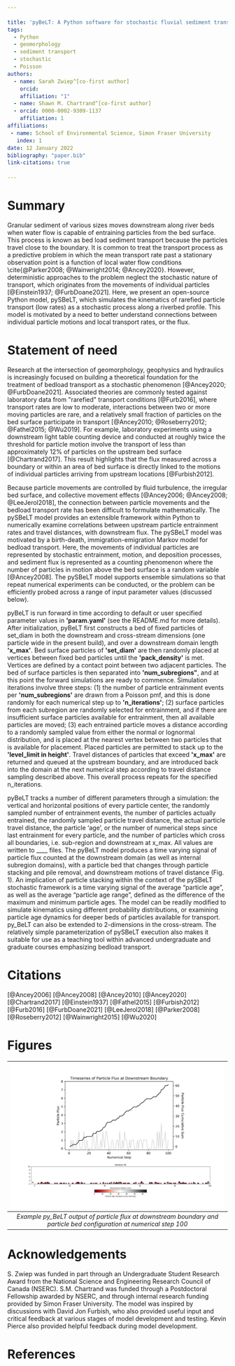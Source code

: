 ```yaml
---

title: 'pyBeLT: A Python software for stochastic fluvial sediment transport under rarefied conditions'
tags:
  - Python
  - geomorphology
  - sediment transport
  - stochastic
  - Poisson
authors:
  - name: Sarah Zwiep^[co-first author] 
    orcid: 
    affiliation: "1"
  - name: Shawn M. Chartrand^[co-first author] 
  - orcid: 0000-0002-9309-1137
    affiliation: 1
affiliations:
 - name: School of Environmental Science, Simon Fraser University
   index: 1
date: 12 January 2022
bibliography: "paper.bib"
link-citations: true

---
```


# Summary

Granular sediment of various sizes moves downstream along river beds when water flow is capable of entraining particles from 
the bed surface. This process is known as bed load sediment transport because the particles travel close to the boundary. 
It is common to treat the transport process as a predictive problem in which the mean transport rate past a stationary 
observation point is a function of local water flow conditions \cite{@Parker2008; @Wainwright2014; @Ancey2020}. However, 
deterministic approaches to the problem neglect the stochastic nature of transport, which originates from the movements 
of individual particles [@Einstein1937; @FurbDoane2021]. Here, we present an open-source Python model, pySBeLT, 
which simulates the kinematics of rarefied particle transport (low rates) as a stochastic process along a riverbed profile. 
This model is motivated by a need to better understand connections between individual particle motions and local transport 
rates, or the flux.

# Statement of need

Research at the intersection of geomorphology, geophysics and hydraulics is increasingly focused on building 
a theoretical foundation for the treatment of bedload transport as a stochastic phenomenon [@Ancey2020; 
@FurbDoane2021]. Associated theories are commonly tested against laboratory data from "rarefied" transport 
conditions [@Furb2016], where transport rates are low to moderate, interactions between two or more 
moving particles are rare, and a relatively small fraction of particles on the bed surface participate in transport 
[@Ancey2010; @Roseberry2012; @Fathel2015; @Wu2019]. For example, laboratory experiments 
using a downstream light table counting device and conducted at roughly twice the threshold for particle motion involve 
the transport of less than approximately 12% of particles on the upstream bed surface [@Chartrand2017]. This result 
highlights that the flux measured across a boundary or within an area of bed surface is directly linked to the motions 
of individual particles arriving from upstream locations [@Furbish2012]. 

Because particle movements are controlled by fluid turbulence, the irregular bed surface, and collective movement effects 
[@Ancey2006; @Ancey2008; @LeeJerol2018], the connection between particle movements and the bedload 
transport rate has been difficult to formulate mathematically. The pySBeLT model provides an extensible framework within 
Python to numerically examine correlations between upstream particle entrainment rates and travel distances, with downstream 
flux. The pySBeLT model was motivated by a birth-death, immigration-emigration Markov model for bedload transport. Here, 
the movements of individual particles are represented by stochastic entrainment, motion, and deposition processes, and sediment 
flux is represented as a counting phenomenon where the number of particles in motion above the bed surface is a random 
variable [@Ancey2008]. The pySBeLT model supports ensemble simulations so that repeat numerical experiments can be conducted,
or the problem can be efficiently probed across a range of input parameter values (discussed below).

pyBeLT is run forward in time according to default or user specified parameter values in **'param.yaml'** (see the README.md for 
more details). After initialization, pyBeLT first constructs a bed of fixed particles of set_diam in both the downstream and 
cross-stream dimensions (one particle wide in the present build), and over a downstream domain length **'x_max'**. Bed surface particles
of **'set_diam'** are then randomly placed at vertices between fixed bed particles until the **'pack_density'** is met. Vertices are defined 
by a contact point between two adjacent particles. The bed of surface particles is then separated into **'num_subregions"**, and at this 
point the forward simulations are ready to commence. Simulation iterations involve three steps: (1) the number of particle entrainment 
events per **'num_subregions'** are drawn from a Poisson pmf, and this is done randomly for each numerical step up to **'n_iterations'**; 
(2) surface particles from each subregion are randomly selected for entrainment, and if there are insufficient surface particles available 
for entrainment, then all available particles are moved; (3) each entrained particle moves a distance according to a randomly sampled value 
from either the normal or lognormal distribution, and is placed at the nearest vertex between two particles that is available for placement. 
Placed particles are permitted to stack up to the **'level_limit in height'**. Travel distances of particles that exceed **'x_max'** are returned and 
queued at the upstream boundary, and are introduced back into the domain at the next numerical step according to travel distance sampling 
described above. This overall process repeats for the specified n_iterations. 

pyBeLT tracks a number of different parameters through a simulation: the vertical and horizontal positions of every particle center, 
the randomly sampled number of entrainment events, the number of particles actually entrained, the randomly sampled particle travel 
distance, the actual particle travel distance, the particle ‘age’, or the number of numerical steps since last entrainment for every 
particle, and the number of particles which cross all boundaries, i.e. sub-region and downstream at x_max. All values are written to ____ files. 
The pyBeLT model produces a time varying signal of particle flux counted at the downstream domain (as well as internal subregion domains), with a 
particle bed that changes through particle stacking and pile removal, and downstream motions of travel distance (Fig. 1). An implication 
of particle stacking within the context of the pySBeLT stochastic framework is a time varying signal of the average “particle age”, as well 
as the average “particle age range”, defined as the difference of the maximum and minimum particle ages. The model can be readily modified 
to simulate kinematics using different probability distributions, or examining particle age dynamics for deeper beds of particles available 
for transport. py_BeLT can also be extended to 2-dimensions in the cross-stream. The relatively simple parameterization of pySBeLT execution 
also makes it suitable for use as a teaching tool within advanced undergraduate and graduate courses emphasizing bedload transport.

# Citations

[@Ancey2006]
[@Ancey2008]
[@Ancey2010]
[@Ancey2020]
[@Chartrand2017]
[@Einstein1937]
[@Fathel2015]
[@Furbish2012]
[@Furb2016]
[@FurbDoane2021]
[@LeeJerol2018]
[@Parker2008]
[@Roseberry2012]
[@Wainwright2015]
[@Wu2020]

# Figures


|![Image](/figures/Figure%201.png)
|:--:| 
| *Example py_BeLT output of particle flux at downstream boundary and particle bed configuration at numerical step 100* |

# Acknowledgements

S. Zwiep was funded in part through an Undergraduate Student Research Award from the 
National Science and Engineering Research Council of Canada (NSERC). S.M. Chartrand was 
funded through a Postdoctoral Fellowship awarded by NSERC, and through internal research 
funding provided by Simon Fraser University. The model was inspired by discussions with 
David Jon Furbish, who also provided useful input and critical feedback at various stages 
of model development and testing. Kevin Pierce also provided helpful feedback during model 
development. 

# References

<div id="refs"></div>
